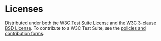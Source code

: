 # Licenses

Distributed under both the
[W3C Test Suite License](http://www.w3.org/Consortium/Legal/2008/04-testsuite-license) and
[the W3C 3-clause BSD License](http://www.w3.org/Consortium/Legal/2008/03-bsd-license).
To contribute to a W3C Test Suite,
see the [policies and contribution forms](http://www.w3.org/2004/10/27-testcases).
